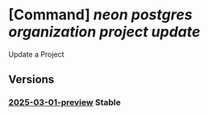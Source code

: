 # [Command] _neon postgres organization project update_

Update a Project

## Versions

### [2025-03-01-preview](/Resources/mgmt-plane/L3N1YnNjcmlwdGlvbnMve30vcmVzb3VyY2Vncm91cHMve30vcHJvdmlkZXJzL25lb24ucG9zdGdyZXMvb3JnYW5pemF0aW9ucy97fS9wcm9qZWN0cy97fQ==/2025-03-01-preview.xml) **Stable**

<!-- mgmt-plane /subscriptions/{}/resourcegroups/{}/providers/neon.postgres/organizations/{}/projects/{} 2025-03-01-preview -->
